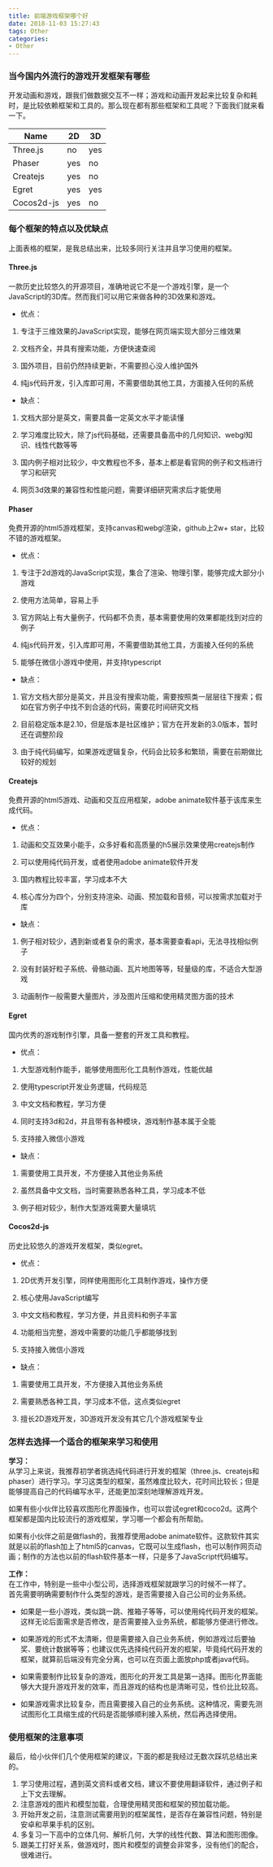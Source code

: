 ```yaml
---
title: 前端游戏框架哪个好
date: 2018-11-03 15:27:43
tags: Other
categories:
- Other
---
```

### 当今国内外流行的游戏开发框架有哪些

开发动画和游戏，跟我们做数据交互不一样；游戏和动画开发起来比较复杂和耗时，是比较依赖框架和工具的。那么现在都有那些框架和工具呢？下面我们就来看一下。

<!-- more -->
Name  | 2D | 3D | 
--- | ---|---
Three.js  | no | yes
Phaser  | yes | no
Createjs  | yes | no
Egret | yes | yes
Cocos2d-js  | yes | no


### 每个框架的特点以及优缺点
上面表格的框架，是我总结出来，比较多同行关注并且学习使用的框架。

#### Three.js
一款历史比较悠久的开源项目，准确地说它不是一个游戏引擎，是一个JavaScript的3D库。然而我们可以用它来做各种的3D效果和游戏。  

- 优点：  
1. 专注于三维效果的JavaScript实现，能够在网页端实现大部分三维效果  

2. 文档齐全，并具有搜索功能，方便快速查阅  

3. 国外项目，目前仍然持续更新，不需要担心没人维护国外  

4. 纯js代码开发，引入库即可用，不需要借助其他工具，方面接入任何的系统  

- 缺点：  
1. 文档大部分是英文，需要具备一定英文水平才能读懂  
2. 学习难度比较大，除了js代码基础，还需要具备高中的几何知识、webgl知识、线性代数等等  

3. 国内例子相对比较少，中文教程也不多，基本上都是看官网的例子和文档进行学习和研究  

4. 网页3d效果的兼容性和性能问题，需要详细研究需求后才能使用  

 
#### Phaser
免费开源的html5游戏框架，支持canvas和webgl渲染，github上2w+ star，比较不错的游戏框架。

- 优点：  
1. 专注于2d游戏的JavaScript实现，集合了渲染、物理引擎，能够完成大部分小游戏  

2. 使用方法简单，容易上手  

3. 官方网站上有大量例子，代码都不负责，基本需要使用的效果都能找到对应的例子  

4. 纯js代码开发，引入库即可用，不需要借助其他工具，方面接入任何的系统  

5. 能够在微信小游戏中使用，并支持typescript

- 缺点：  
1. 官方文档大部分是英文，并且没有搜索功能，需要按照类一层层往下搜索；假如在官方例子中找不到合适的代码，需要花时间研究文档  

2. 目前稳定版本是2.10，但是版本是社区维护；官方在开发新的3.0版本，暂时还在调整阶段    

3. 由于纯代码编写，如果游戏逻辑复杂，代码会比较多和繁琐，需要在前期做比较好的规划  


#### Createjs
免费开源的html5游戏、动画和交互应用框架，adobe animate软件基于该库来生成代码。

- 优点：  
1. 动画和交互效果小能手，众多好看和高质量的h5展示效果使用createjs制作  

2. 可以使用纯代码开发，或者使用adobe animate软件开发  

3. 国内教程比较丰富，学习成本不大  

4. 核心库分为四个，分别支持渲染、动画、预加载和音频，可以按需求加载对于库  

- 缺点：  
1. 例子相对较少，遇到新或者复杂的需求，基本需要查看api，无法寻找相似例子  

2. 没有封装好粒子系统、骨骼动画、瓦片地图等等，轻量级的库，不适合大型游戏    

3. 动画制作一般需要大量图片，涉及图片压缩和使用精灵图方面的技术  

#### Egret
国内优秀的游戏制作引擎，具备一整套的开发工具和教程。

- 优点：  
1. 大型游戏制作能手，能够使用图形化工具制作游戏，性能优越  

2. 使用typescript开发业务逻辑，代码规范  

3. 中文文档和教程，学习方便  

4. 同时支持3d和2d，并且带有各种模块，游戏制作基本属于全能

5. 支持接入微信小游戏  

- 缺点：  
1. 需要使用工具开发，不方便接入其他业务系统  

2. 虽然具备中文文档，当时需要熟悉各种工具，学习成本不低    

3. 例子相对较少，制作大型游戏需要大量填坑  


#### Cocos2d-js
历史比较悠久的游戏开发框架，类似egret。

- 优点：  
1. 2D优秀开发引擎，同样使用图形化工具制作游戏，操作方便 

2. 核心使用JavaScript编写  

3. 中文文档和教程，学习方便，并且资料和例子丰富  

4. 功能相当完整，游戏中需要的功能几乎都能够找到

5. 支持接入微信小游戏  

- 缺点：  
1. 需要使用工具开发，不方便接入其他业务系统  

2. 需要熟悉各种工具，学习成本不低，这点类似egret    

3. 擅长2D游戏开发，3D游戏开发没有其它几个游戏框架专业  
 

### 怎样去选择一个适合的框架来学习和使用
**学习：**  
从学习上来说，我推荐初学者挑选纯代码进行开发的框架（three.js、createjs和phaser）进行学习。学习这类型的框架，虽然难度比较大，花时间比较长；但是能够提高自己的代码编写水平，还能更加深刻地理解游戏开发。  

如果有些小伙伴比较喜欢图形化界面操作，也可以尝试egret和coco2d。这两个框架都是国内比较流行的游戏框架，学习哪一个都会有所帮助。  

如果有小伙伴之前是做flash的，我推荐使用adobe animate软件。这款软件其实就是以前的flash加上了html5的canvas，它既可以生成flash，也可以制作网页动画；制作的方法也以前的flash软件基本一样，只是多了JavaScript代码编写。


**工作：**  
在工作中，特别是一些中小型公司，选择游戏框架就跟学习的时候不一样了。  
首先需要明确需要制作什么类型的游戏，是否需要接入自己公司的业务系统。  
- 如果是一些小游戏，类似跳一跳、推箱子等等，可以使用纯代码开发的框架。这样无论后面需求是否修改，是否需要接入业务系统，都能够方便进行修改。  

- 如果游戏的形式不太清晰，但是需要接入自己业务系统，例如游戏过后要抽奖、要统计数据等等；也建议优先选择纯代码开发的框架，毕竟纯代码开发的框架，就算前后端没有完全分离，也可以在页面上面放php或者java代码。  

- 如果需要制作比较复杂的游戏，图形化的开发工具是第一选择。图形化界面能够大大提升游戏开发的效率，而且游戏的结构也是清晰可见，性价比比较高。  

- 如果游戏需求比较复杂，而且需要接入自己的业务系统。这种情况，需要先测试图形化工具缩生成的代码是否能够顺利接入系统，然后再选择使用。

### 使用框架的注意事项
最后，给小伙伴们几个使用框架的建议，下面的都是我经过无数次踩坑总结出来的。
1. 学习使用过程，遇到英文资料或者文档，建议不要使用翻译软件，通过例子和上下文去理解。
2. 注意游戏的图片和模型加载，合理使用精灵图和框架的预加载功能。
3. 开始开发之前，注意测试需要用到的框架属性，是否存在兼容性问题，特别是安卓和苹果手机的区别。
4. 多复习一下高中的立体几何、解析几何，大学的线性代数、算法和图形图像。
5. 跟美工打好关系，做游戏时，图片和模型的调整会非常多，没有他们的配合，很难进行。
